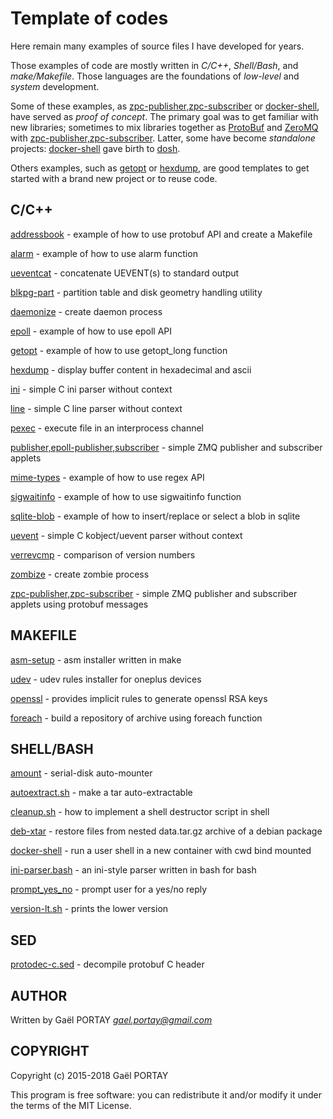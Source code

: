 # Template of codes

Here remain many examples of source files I have developed for years.

Those examples of code are mostly written in *C/C++*, *Shell/Bash*, and
*make/Makefile*. Those languages are the foundations of *low-level* and *system*
development.

Some of these examples, as [zpc-publisher,zpc-subscriber] or [docker-shell],
have served as *proof of concept*. The primary goal was to get familiar with new
libraries; sometimes to mix libraries together as [ProtoBuf] and [ZeroMQ] with
[zpc-publisher,zpc-subscriber]. Latter, some have become *standalone* projects:
[docker-shell] gave birth to [dosh].

Others examples, such as [getopt] or [hexdump], are good templates to get
started with a brand new project or to reuse code.

## C/C++

[addressbook](c++/protobuf/README.md) - example of how to use protobuf API and
create a Makefile

[alarm](c/alarm/README.md) - example of how to use alarm function

[ueventcat](c/netlink/README.md) - concatenate UEVENT(s) to standard output

[blkpg-part](c/ioctl/README.md) - partition table and disk geometry handling
utility

[daemonize](c/daemonize/README.md) - create daemon process

[epoll](c/epoll/README.md) - example of how to use epoll API

[getopt](c/getopt/README.md) - example of how to use getopt\_long function

[hexdump](c/hexdump/README.md) - display buffer content in hexadecimal and
ascii

[ini](c/parser/ini/README.md) - simple C ini parser without context

[line](c/parser/line/README.md) - simple C line parser without context

[pexec](c/pipe/README.md) - execute file in an interprocess channel

[publisher,epoll-publisher,subscriber](c/zmq/README.md) - simple ZMQ publisher
and subscriber applets

[mime-types](c/regex/README.md) - example of how to use regex API

[sigwaitinfo](c/sigwaitinfo/README.md) - example of how to use sigwaitinfo
function

[sqlite-blob](c/sqlite/README.md) - example of how to insert/replace or select a
blob in sqlite

[uevent](c/parser/uevent/README.md) - simple C kobject/uevent parser without
context

[verrevcmp](pkg/version-lt/README.md) - comparison of version numbers

[zombize](c/zombize/README.md) - create zombie process

[zpc-publisher,zpc-subscriber](c/zmq+protobuf/README.md) - simple ZMQ publisher
and subscriber applets using protobuf messages

## MAKEFILE

[asm-setup](android/asm) - asm installer written in make

[udev](android/udev) - udev rules installer for oneplus devices

[openssl](openssl/genkeys/README.md) - provides implicit rules to generate
openssl RSA keys

[foreach](makefile/foreach/README.md) - build a repository of archive using
foreach function

## SHELL/BASH

[amount](shell/amount/README.md) - serial-disk auto-mounter

[autoextract.sh](shell/autoextract/README.md) - make a tar auto-extractable

[cleanup.sh](shell/cleanup/README.md) - how to implement a shell destructor
script in shell

[deb-xtar](shell/deb/README.md) - restore files from nested data.tar.gz archive
of a debian package

[docker-shell](docker/shell/README.md) - run a user shell in a new container
with cwd bind mounted

[ini-parser.bash](bash/ini-parser/README.md) - an ini-style parser written in
bash for bash

[prompt_yes_no](shell/prompt/README.md) - prompt user for a yes/no reply

[version-lt.sh](pkg/version-lt/README.md) - prints the lower version

## SED

[protodec-c.sed](sed/protodec-c/README.md) - decompile protobuf C header

## AUTHOR

Written by Gaël PORTAY *gael.portay@gmail.com*

## COPYRIGHT

Copyright (c) 2015-2018 Gaël PORTAY

This program is free software: you can redistribute it and/or modify it under
the terms of the MIT License.

[docker-shell]: docker/shell/README.md
[getopt]: c/getopt/README.md
[hexdump]: c/hexdump/README.md
[zpc-publisher,zpc-subscriber]: c/zmq+protobuf/README.md
[ZeroMQ]: http://zeromq.org/
[ProtoBuf]: https://developers.google.com/protocol-buffers/
[dosh]: https://github.com/gazoo74/dosh/
